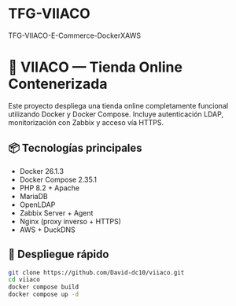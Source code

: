 # TFG-VIIACO
TFG-VIIACO-E-Commerce-DockerXAWS
# 🛒 VIIACO — Tienda Online Contenerizada

Este proyecto despliega una tienda online completamente funcional utilizando Docker y Docker Compose. Incluye autenticación LDAP, monitorización con Zabbix y acceso vía HTTPS.

## 📦 Tecnologías principales

- Docker 26.1.3
- Docker Compose 2.35.1
- PHP 8.2 + Apache
- MariaDB
- OpenLDAP
- Zabbix Server + Agent
- Nginx (proxy inverso + HTTPS)
- AWS + DuckDNS

## 🚀 Despliegue rápido

```bash
git clone https://github.com/David-dc10/viiaco.git
cd viiaco
docker compose build
docker compose up -d
